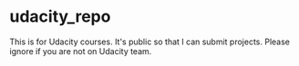 # udacity_repo
This is for Udacity courses. It's public so that I can submit projects. Please ignore if you are not on Udacity team.


